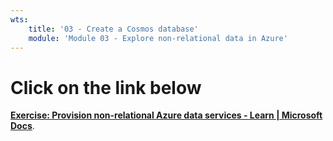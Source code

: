 ```yaml
---
wts:
    title: '03 - Create a Cosmos database'
    module: 'Module 03 - Explore non-relational data in Azure'
---
```


# Click on the link below

 [**Exercise: Provision non-relational Azure data services - Learn | Microsoft Docs**](https://docs.microsoft.com/en-us/learn/modules/explore-provision-deploy-non-relational-data-services-azure/7-exercise-provision-non-relational-azure).

